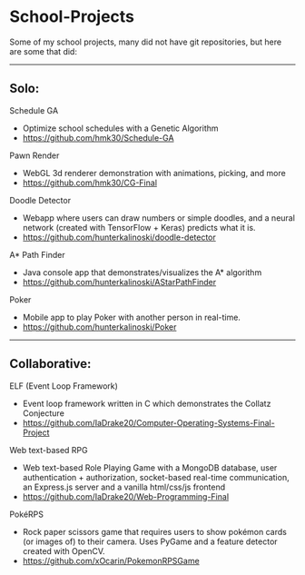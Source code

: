 # School-Projects
Some of my school projects, many did not have git repositories, but here are some that did:

---

## Solo:

Schedule GA
- Optimize school schedules with a Genetic Algorithm
- https://github.com/hmk30/Schedule-GA

Pawn Render
- WebGL 3d renderer demonstration with animations, picking, and more
- https://github.com/hmk30/CG-Final

Doodle Detector
- Webapp where users can draw numbers or simple doodles, and a neural network (created with TensorFlow + Keras) predicts what it is.
- https://github.com/hunterkalinoski/doodle-detector

A* Path Finder
- Java console app that demonstrates/visualizes the A* algorithm
- https://github.com/hunterkalinoski/AStarPathFinder

Poker
- Mobile app to play Poker with another person in real-time.
- https://github.com/hunterkalinoski/Poker

---

## Collaborative:

ELF (Event Loop Framework)
- Event loop framework written in C which demonstrates the Collatz Conjecture
- https://github.com/IaDrake20/Computer-Operating-Systems-Final-Project

Web text-based RPG
- Web text-based Role Playing Game with a MongoDB database, user authentication + authorization, socket-based real-time communication, an Express.js server and a vanilla html/css/js frontend
- https://github.com/IaDrake20/Web-Programming-Final

PokéRPS
- Rock paper scissors game that requires users to show pokémon cards (or images of) to their camera.  Uses PyGame and a feature detector created with OpenCV.
- https://github.com/xOcarin/PokemonRPSGame
